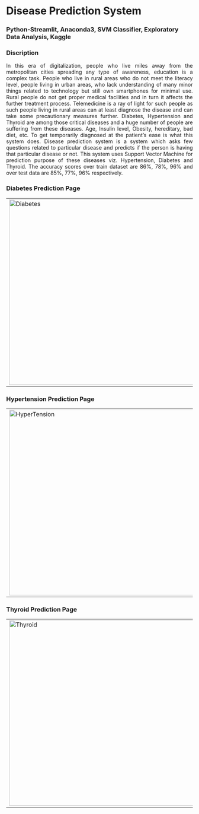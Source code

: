 # Disease Prediction System

###  Python-Streamlit, Anaconda3, SVM Classifier, Exploratory Data Analysis, Kaggle

### Discription
<p align="justify">
In this era of digitalization, people who live miles away from the
metropolitan cities spreading any type of awareness, education is a
complex task. People who live in rural areas who do not meet the
literacy level, people living in urban areas, who lack understanding
of many minor things related to technology but still own
smartphones for minimal use. Rural people do not get proper
medical facilities and in turn it affects the further treatment process.
Telemedicine is a ray of light for such people as such people living
in rural areas can at least diagnose the disease and can take some
precautionary measures further. Diabetes, Hypertension and
Thyroid are among those critical diseases and a huge number of
people are suffering from these diseases. Age, Insulin level,
Obesity, hereditary, bad diet, etc. To get temporarily diagnosed at
the patient’s ease is what this system does. Disease prediction
system is a system which asks few questions related to particular
disease and predicts if the person is having that particular disease
or not. This system uses Support Vector Machine for prediction
purpose of these diseases viz. Hypertension, Diabetes and Thyroid.
The accuracy scores over train dataset are 86%, 78%, 96% and over
test data are 85%, 77%, 96% respectively.

### Diabetes Prediction Page
<table>
  <tr>
    <td>
    <img src= "https://github.com/user-attachments/assets/3880d667-5cdc-4a73-9234-2447080de750" alt="Diabetes" width="500 height="350/>

  </td>
  </tr>
</table>

### Hypertension Prediction Page
<table>
  <tr>
    <td>
     <img src= "https://github.com/user-attachments/assets/f32f24d0-f95b-4225-82a4-9a51584111f7" alt="HyperTension" width="500 height="350/>

  </td>
  </tr>
</table>

### Thyroid Prediction Page
<table>
  <tr>
    <td>
     <img src= "https://github.com/user-attachments/assets/1c45ff9f-3efa-472f-954c-08122efa245f" alt="Thyroid" width="500 height="350/>

  </td>
  </tr>
</table>



